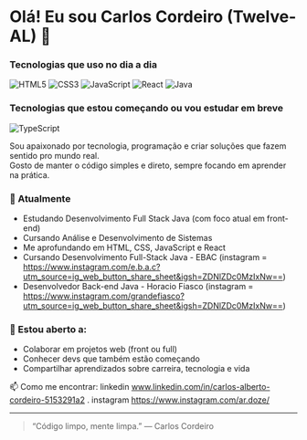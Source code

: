 # Olá! Eu sou Carlos Cordeiro (Twelve-AL) 🚀

### Tecnologias que uso no dia a dia  
![HTML5](https://img.shields.io/badge/HTML5-E34F26?style=for-the-badge&logo=html5&logoColor=white)
![CSS3](https://img.shields.io/badge/CSS3-1572B6?style=for-the-badge&logo=css3&logoColor=white)
![JavaScript](https://img.shields.io/badge/JavaScript-F7DF1E?style=for-the-badge&logo=javascript&logoColor=black)
![React](https://img.shields.io/badge/React-20232A?style=for-the-badge&logo=react&logoColor=61DAFB)
![Java](https://img.shields.io/badge/Java-007396?style=for-the-badge&logo=java&logoColor=white)

### Tecnologias que estou começando ou vou estudar em breve  
![TypeScript](https://img.shields.io/badge/TypeScript-007ACC?style=for-the-badge&logo=typescript&logoColor=white)

Sou apaixonado por tecnologia, programação e criar soluções que fazem sentido pro mundo real.  
Gosto de manter o código simples e direto, sempre focando em aprender na prática.

### 🎯 Atualmente
- Estudando Desenvolvimento Full Stack Java (com foco atual em front-end)
- Cursando Análise e Desenvolvimento de Sistemas
- Me aprofundando em HTML, CSS, JavaScript e React
- Cursando Desenvolvimento Full-Stack Java - EBAC (instagram = https://www.instagram.com/e.b.a.c?utm_source=ig_web_button_share_sheet&igsh=ZDNlZDc0MzIxNw==)
- Desenvolvedor Back-end Java - Horacio Fiasco (instagram = https://www.instagram.com/grandefiasco?utm_source=ig_web_button_share_sheet&igsh=ZDNlZDc0MzIxNw==)

### 🤝 Estou aberto a:
- Colaborar em projetos web (front ou full)
- Conhecer devs que também estão começando
- Compartilhar aprendizados sobre carreira, tecnologia e vida

📫 Como me encontrar: 
linkedin www.linkedin.com/in/carlos-alberto-cordeiro-5153291a2
.
instagram https://www.instagram.com/ar.doze/ 

---

> “Código limpo, mente limpa.” — Carlos Cordeiro

